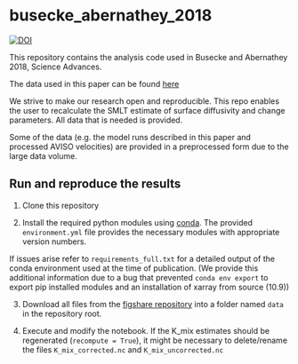 # busecke_abernathey_2018

[![DOI](https://zenodo.org/badge/155008528.svg)](https://zenodo.org/badge/latestdoi/155008528)

This repository contains the analysis code used in Busecke and Abernathey 2018, Science Advances.

The data used in this paper can be found [here](https://figshare.com/articles/Global_Ocean_Surface_Diffusivities_derived_from_Altimetry/4928693)

We strive to make our research open and reproducible. This repo enables the user to recalculate the SMLT estimate of surface diffusivity and change parameters. All data that is needed is provided.

Some of the data (e.g. the model runs described in this paper and processed AVISO velocities) are provided in a preprocessed form due to the large data volume.

## Run and reproduce the results

1. Clone this repository

2. Install the required python modules using [conda](https://conda.io/docs/user-guide/tasks/manage-environments.html#creating-an-environment-from-an-environment-yml-file).
The provided `environment.yml` file provides the necessary modules with appropriate version numbers.

If issues arise refer to `requirements_full.txt` for a detailed output of the conda environment used at the time of publication.
(We provide this additional information due to a bug that prevented `conda env export` to export pip installed modules and an installation of xarray from source (10.9))

3. Download all files from the [figshare repository](10.6084/m9.figshare.4928693) into a folder named `data` in the repository root.

4. Execute and modify the notebook.
If the K_mix estimates should be regenerated (`recompute = True`), it might be necessary to delete/rename the files `K_mix_corrected.nc` and `K_mix_uncorrected.nc`
